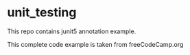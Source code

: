# unit_testing

This repo contains junit5 annotation example.

This complete code example is taken from freeCodeCamp.org


